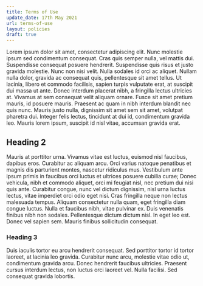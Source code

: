 ```yaml
---
title: Terms of Use
update_date: 17th May 2021
url: terms-of-use
layout: policies
draft: true
---
```


Lorem ipsum dolor sit amet, consectetur adipiscing elit. Nunc molestie ipsum sed condimentum consequat. Cras quis semper nulla, vel mattis dui. Suspendisse consequat posuere hendrerit. Suspendisse quis risus et justo gravida molestie. Nunc non nisi velit. Nulla sodales id orci ac aliquet. Nullam nulla dolor, gravida ac consequat quis, pellentesque sit amet tellus. Ut lacinia, libero et commodo facilisis, sapien turpis vulputate erat, at suscipit dui massa ut ante. Donec interdum placerat nibh, a fringilla lectus ultricies at. Vivamus at sem consequat velit aliquam ornare. Fusce sit amet pretium mauris, id posuere mauris. Praesent ac quam in nibh interdum blandit nec quis nunc. Mauris justo nulla, dignissim sit amet sem sit amet, volutpat pharetra dui. Integer felis lectus, tincidunt at dui id, condimentum gravida leo. Mauris lorem ipsum, suscipit id nisl vitae, accumsan gravida erat.

## Heading 2

Mauris at porttitor urna. Vivamus vitae est luctus, euismod nisl faucibus, dapibus eros. Curabitur ac aliquam arcu. Orci varius natoque penatibus et magnis dis parturient montes, nascetur ridiculus mus. Vestibulum ante ipsum primis in faucibus orci luctus et ultrices posuere cubilia curae; Donec vehicula, nibh et commodo aliquet, orci mi feugiat nisl, nec pretium dui nisi quis ante. Curabitur congue, nunc vel dictum dignissim, nisl urna luctus lectus, vitae imperdiet orci odio eget nisi. Cras fringilla neque non lectus malesuada tempus. Aliquam consectetur nulla quam, eget fringilla diam congue luctus. Nulla et faucibus nibh, vitae pulvinar ex. Duis venenatis finibus nibh non sodales. Pellentesque dictum dictum nisl. In eget leo est. Donec vel sapien sem. Mauris finibus sollicitudin consequat.

### Heading 3

Duis iaculis tortor eu arcu hendrerit consequat. Sed porttitor tortor id tortor laoreet, at lacinia leo gravida. Curabitur nunc arcu, molestie vitae odio ut, condimentum gravida arcu. Donec hendrerit faucibus ultricies. Praesent cursus interdum lectus, non luctus orci laoreet vel. Nulla facilisi. Sed consequat gravida lobortis.